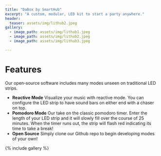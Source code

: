 ```yaml
---
title: "DaBox by SmartHub"
excerpt: "A custom, modular, LED kit to start a party anywhere."
header:
  teaser: assets/img/lithub2.jpeg
gallery:
  - image_path: assets/img/lithub1.jpeg
  - image_path: assets/img/lithub2.jpeg
  - image_path: assets/img/lithub3.jpeg
   
---
```


# Features
Our open-source software includes many modes unseen on traditional LED strips.
* **Reactive Mode** Visualize your music with reactive mode. You can configure the LED strip to have sound bars on either end with a chaser on top. 
* **Pomodoro Mode** Our take on the classic pomodoro timer. Enter the length of your LED strip and it will slowly fill over the course of 25 minutes. When the timer runs out, the strip will flash red indicating its time to take a break!
* **Open Source** Simply clone our Github repo to begin developing modes of your own!

{% include gallery %}

